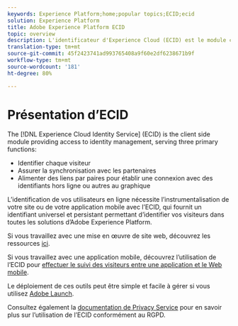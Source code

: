 ```yaml
---
keywords: Experience Platform;home;popular topics;ECID;ecid
solution: Experience Platform
title: Adobe Experience Platform ECID
topic: overview
description: L'identificateur d'Experience Cloud (ECID) est le module côté client qui permet d'accéder à la gestion des identités et qui remplit trois fonctions Principales.
translation-type: tm+mt
source-git-commit: 45f2423741ad993765408a9f60e2df6238671b9f
workflow-type: tm+mt
source-wordcount: '181'
ht-degree: 80%

---
```



# Présentation d’ECID

The [!DNL Experience Cloud Identity Service] (ECID) is the client side module providing access to identity management, serving three primary functions:

- Identifier chaque visiteur
- Assurer la synchronisation avec les partenaires
- Alimenter des liens par paires pour établir une connexion avec des identifiants hors ligne ou autres au graphique

L’identification de vos utilisateurs en ligne nécessite l’instrumentalisation de votre site ou de votre application mobile avec l’ECID, qui fournit un identifiant universel et persistant permettant d’identifier vos visiteurs dans toutes les solutions d’Adobe Experience Platform.

Si vous travaillez avec une mise en œuvre de site web, découvrez les ressources [ici](https://docs.adobe.com/content/help/fr-FR/id-service/using/home.html).

Si vous travaillez avec une application mobile, découvrez l’utilisation de l’ECID pour [effectuer le suivi des visiteurs entre une application et le Web mobile](https://docs.adobe.com/content/help/fr-FR/mobile-services/ios/sdk-reference-ios/hybrid-app.html).

Le déploiement de ces outils peut être simple et facile à gérer si vous utilisez [Adobe Launch](https://docs.adobe.com/content/help/fr-FR/launch/using/overview.html).

Consultez également la [documentation de Privacy Service](../privacy-service/identity-data.md) pour en savoir plus sur l’utilisation de l’ECID conformément au RGPD.

